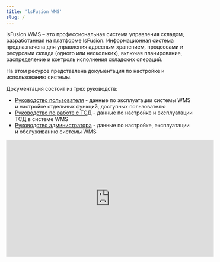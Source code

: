 ```yaml
---
title: 'lsFusion WMS'
slug: /
---
```


lsFusion WMS – это профессиональная система управления складом, разработанная на платформе lsFusion. Информационная система предназначена для управления адресным хранением, процессами и ресурсами склада (одного или нескольких), включая планирование, распределение и контроль исполнения складских операций.

На этом ресурсе представлена документация по настройке и использованию системы.

Документация состоит из трех руководств:

- [Руководство пользователя](manual/manual.md) - данные по эксплуатации системы WMS и настройке отдельных функций, доступных пользователю 
- [Руководство по работе с ТСД](tsd/tsd.md) - данные по настройке и эксплуатации ТСД в системе WMS
- [Руководство администратора](admin/manual.md) - данные по настройке, эксплуатации и обслуживанию системы WMS



<iframe width="560" height="315" src="https://www.youtube.com/embed/JaVRgko2S7g?si=hIdyUetuNhMN1BGN" title="YouTube video player" frameborder="0" allow="accelerometer; autoplay; clipboard-write; encrypted-media; gyroscope; picture-in-picture; web-share" referrerpolicy="strict-origin-when-cross-origin" allowfullscreen></iframe>